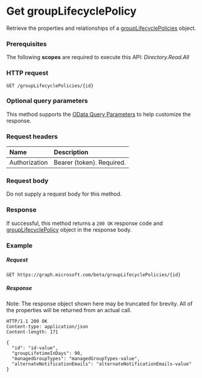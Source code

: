 # Get groupLifecyclePolicy

Retrieve the properties and relationships of a [groupLifecyclePolicies](../resources/grouplifecyclepolicy.md) object.

### Prerequisites

The following **scopes** are required to execute this API: *Directory.Read.All*

### HTTP request
<!-- { "blockType": "ignored" } -->
```http
GET /groupLifecyclePolicies/{id}
```
### Optional query parameters
This method supports the [OData Query Parameters](http://graph.microsoft.io/docs/overview/query_parameters) to help customize the response.

### Request headers
| Name | Description |
|:----------|:----------|
| Authorization | Bearer {token}. Required. |

### Request body
Do not supply a request body for this method.
### Response
If successful, this method returns a `200 OK` response code and [groupLifecyclePolicy](../resources/grouplifecyclepolicy.md) object in the response body.
### Example

##### Request

<!-- {
  "blockType": "request",
  "name": "get_grouplifecyclepolicy"
}-->
```http
GET https://graph.microsoft.com/beta/groupLifecyclePolicies/{id}
```
##### Response

Note: The response object shown here may be truncated for brevity. All of the properties will be returned from an actual call.
<!-- {
  "blockType": "response",
  "truncated": true,
  "@odata.type": "microsoft.graph.groupLifecyclePolicy"
} -->
```http
HTTP/1.1 200 OK
Content-type: application/json
Content-length: 171

{
  "id": "id-value",
  "groupLifetimeInDays": 90,
  "managedGroupTypes": "managedGroupTypes-value",
  "alternateNotificationEmails": "alternateNotificationEmails-value"
}
```

<!-- uuid: 8fcb5dbc-d5aa-4681-8e31-b001d5168d79
2015-10-25 14:57:30 UTC -->
<!-- {
  "type": "#page.annotation",
  "description": "Get groupLifecyclePolicy",
  "keywords": "",
  "section": "documentation",
  "tocPath": ""
}-->